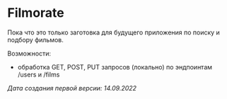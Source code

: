 # Filmorate
Пока что это только заготовка для будущего приложения по поиску и подбору фильмов.  

Возможности: 
- обработка GET, POST, PUT запросов (локально) по эндпоинтам /users и /films

*Дата создания первой версии: 14.09.2022*
